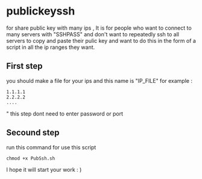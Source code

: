 # publickeyssh
for share public key with many ips ,
It is for people who want to connect to many servers with "SSHPASS" and don't want to repeatedly ssh to all servers to copy and paste their pulic key and want to do this in the form of a script in all the ip ranges they want.

## First step 

you should make a file for your ips and this name is "IP_FILE" for example :

```
1.1.1.1
2.2.2.2
....
```
" this step dont need to enter password or port 

## Secound step 

run this command for use this script 
```
chmod +x PubSsh.sh

```

I hope it will start your work : ) 
